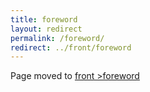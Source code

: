 ```yaml
---
title: foreword
layout: redirect
permalink: /foreword/
redirect: ../front/foreword
---
```


Page moved to [front >foreword](/front/foreword)
